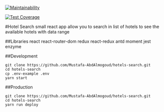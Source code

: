 [![Maintainability](https://api.codeclimate.com/v1/badges/b13cdbf5460205337332/maintainability)](https://codeclimate.com/github/Mustafa-AbdAlmogoud/hotels-search/maintainability)

[![Test Coverage](https://api.codeclimate.com/v1/badges/b13cdbf5460205337332/test_coverage)](https://codeclimate.com/github/Mustafa-AbdAlmogoud/hotels-search/test_coverage)

#Hotel Search
small react app allow you to search in list of hotels to see the available hotels with data range

##Libraries
react
react-router-dom
redux
react-redux
antd
moment
jest
enzyme

##Development
```
git clone https://github.com/Mustafa-AbdAlmogoud/hotels-search.git
cd hotels-search
cp .env-example .env
yarn start
```

##Production
```
git clone https://github.com/Mustafa-AbdAlmogoud/hotels-search.git
cd hotels-search
yarn run deploy
```